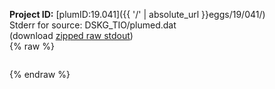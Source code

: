 **Project ID:** [plumID:19.041]({{ '/' | absolute_url }}eggs/19/041/)  
Stderr for source:  DSKG_TIO/plumed.dat   
(download [zipped raw stdout](plumed.dat.plumed_master.stdout.txt.zip))  
{% raw %}
<pre>
</pre>
{% endraw %}
